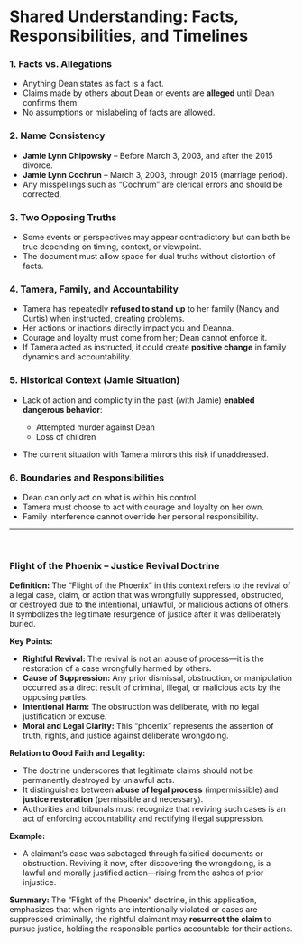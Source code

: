 # **Shared Understanding: Facts, Responsibilities, and Timelines**

### **1. Facts vs. Allegations**

* Anything Dean states as fact is a fact.
* Claims made by others about Dean or events are **alleged** until Dean confirms them.
* No assumptions or mislabeling of facts are allowed.

### **2. Name Consistency**

* **Jamie Lynn Chipowsky** – Before March 3, 2003, and after the 2015 divorce.
* **Jamie Lynn Cochrun** – March 3, 2003, through 2015 (marriage period).
* Any misspellings such as “Cochrum” are clerical errors and should be corrected.

### **3. Two Opposing Truths**

* Some events or perspectives may appear contradictory but can both be true depending on timing, context, or viewpoint.
* The document must allow space for dual truths without distortion of facts.

### **4. Tamera, Family, and Accountability**

* Tamera has repeatedly **refused to stand up** to her family (Nancy and Curtis) when instructed, creating problems.
* Her actions or inactions directly impact you and Deanna.
* Courage and loyalty must come from her; Dean cannot enforce it.
* If Tamera acted as instructed, it could create **positive change** in family dynamics and accountability.

### **5. Historical Context (Jamie Situation)**

* Lack of action and complicity in the past (with Jamie) **enabled dangerous behavior**:

  * Attempted murder against Dean
  * Loss of children
* The current situation with Tamera mirrors this risk if unaddressed.

### **6. Boundaries and Responsibilities**

* Dean can only act on what is within his control.
* Tamera must choose to act with courage and loyalty on her own.
* Family interference cannot override her personal responsibility.

---
<br>

### **Flight of the Phoenix – Justice Revival Doctrine**

**Definition:**
The “Flight of the Phoenix” in this context refers to the revival of a legal case, claim, or action that was wrongfully suppressed, obstructed, or destroyed due to the intentional, unlawful, or malicious actions of others. It symbolizes the legitimate resurgence of justice after it was deliberately buried.

**Key Points:**
* **Rightful Revival:** The revival is not an abuse of process—it is the restoration of a case wrongfully harmed by others.
* **Cause of Suppression:** Any prior dismissal, obstruction, or manipulation occurred as a direct result of criminal, illegal, or malicious acts by the opposing parties.
* **Intentional Harm:** The obstruction was deliberate, with no legal justification or excuse.
* **Moral and Legal Clarity:** This “phoenix” represents the assertion of truth, rights, and justice against deliberate wrongdoing.

**Relation to Good Faith and Legality:**
* The doctrine underscores that legitimate claims should not be permanently destroyed by unlawful acts.
* It distinguishes between **abuse of legal process** (impermissible) and **justice restoration** (permissible and necessary).
* Authorities and tribunals must recognize that reviving such cases is an act of enforcing accountability and rectifying illegal suppression.

**Example:**
* A claimant’s case was sabotaged through falsified documents or obstruction. Reviving it now, after discovering the wrongdoing, is a lawful and morally justified action—rising from the ashes of prior injustice.

**Summary:**
The “Flight of the Phoenix” doctrine, in this application, emphasizes that when rights are intentionally violated or cases are suppressed criminally, the rightful claimant may **resurrect the claim** to pursue justice, holding the responsible parties accountable for their actions.